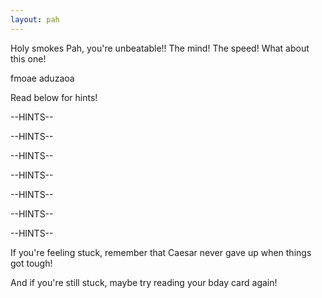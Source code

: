 ```yaml
---
layout: pah
---
```

Holy smokes Pah, you're unbeatable!! The mind! The speed! What about this one!

fmoae aduzaoa

Read below for hints!

--HINTS--

--HINTS--

--HINTS--

--HINTS--

--HINTS--

--HINTS--

--HINTS--

If you're feeling stuck, remember that Caesar never gave up when things got tough!

And if you're still stuck, maybe try reading your bday card again!
